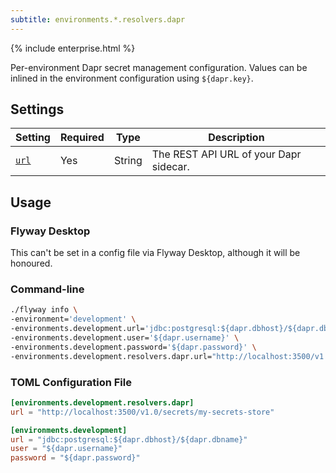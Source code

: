 ```yaml
---
subtitle: environments.*.resolvers.dapr
---
```


{% include enterprise.html %}

Per-environment Dapr secret management configuration.
Values can be inlined in the environment configuration using `${dapr.key}`.

## Settings

| Setting                                                                                                                 | Required | Type   | Description                            |
|-------------------------------------------------------------------------------------------------------------------------|----------|--------|----------------------------------------|
| [`url`](<Configuration/Environments Namespace/Environment Resolvers Namespace/Dapr Resolver/Dapr Resolver URL Setting>) | Yes      | String | The REST API URL of your Dapr sidecar. |


## Usage

### Flyway Desktop

This can't be set in a config file via Flyway Desktop, although it will be honoured.

### Command-line

```bash
./flyway info \
-environment='development' \
-environments.development.url='jdbc:postgresql:${dapr.dbhost}/${dapr.dbname}' \
-environments.development.user='${dapr.username}' \
-environments.development.password='${dapr.password}' \
-environments.development.resolvers.dapr.url="http://localhost:3500/v1.0/secrets/my-secrets-store"
```

### TOML Configuration File

```toml
[environments.development.resolvers.dapr]
url = "http://localhost:3500/v1.0/secrets/my-secrets-store"

[environments.development]
url = "jdbc:postgresql:${dapr.dbhost}/${dapr.dbname}"
user = "${dapr.username}"
password = "${dapr.password}"
```